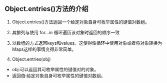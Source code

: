 ## Object.entries()方法的介绍

1. Object.entries()方法返回一个给定对象自身可枚举属性的键值对数组。

2. 其排列与使用 for...in 循环遍历该对象时返回的顺序一致

3. 以数组的方式返回keys和values。这使得像循环中使用对象或者将对象转换为Maps这样的事情变得非常简单。

4. Object.entries(obj)

  - obj:可以返回其可枚举属性的键值对的对象。
  - 返回值:给定对象自身可枚举属性的键值对数组。

  